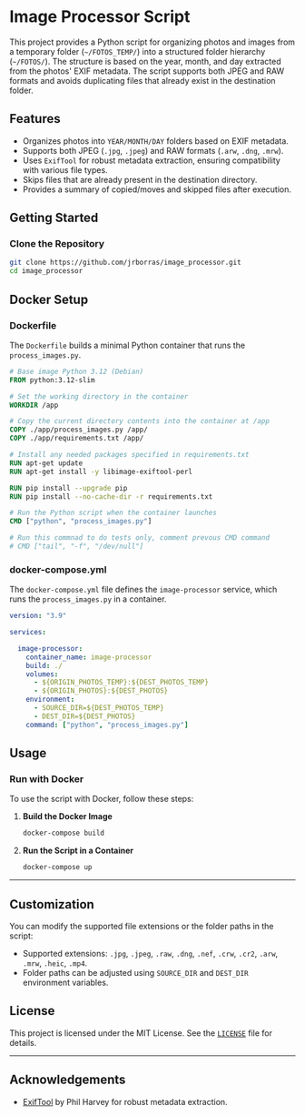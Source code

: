# Image Processor Script

This project provides a Python script for organizing photos and images from a temporary folder (`~/FOTOS_TEMP/`) into a structured folder hierarchy (`~/FOTOS/`). The structure is based on the year, month, and day extracted from the photos' EXIF metadata. The script supports both JPEG and RAW formats and avoids duplicating files that already exist in the destination folder.

## **Features**

- Organizes photos into `YEAR/MONTH/DAY` folders based on EXIF metadata.
- Supports both JPEG (`.jpg`, `.jpeg`) and RAW formats (`.arw`, `.dng`, `.mrw`).
- Uses `ExifTool` for robust metadata extraction, ensuring compatibility with various file types.
- Skips files that are already present in the destination directory.
- Provides a summary of copied/moves and skipped files after execution.

## Getting Started

### Clone the Repository

```bash
git clone https://github.com/jrborras/image_processor.git
cd image_processor
```

## Docker Setup

### Dockerfile

The `Dockerfile` builds a minimal Python container that runs the `process_images.py`.

```dockerfile
# Base image Python 3.12 (Debian)
FROM python:3.12-slim

# Set the working directory in the container
WORKDIR /app

# Copy the current directory contents into the container at /app
COPY ./app/process_images.py /app/
COPY ./app/requirements.txt /app/

# Install any needed packages specified in requirements.txt
RUN apt-get update
RUN apt-get install -y libimage-exiftool-perl

RUN pip install --upgrade pip
RUN pip install --no-cache-dir -r requirements.txt

# Run the Python script when the container launches
CMD ["python", "process_images.py"]

# Run this commnad to do tests only, comment prevous CMD command
# CMD ["tail", "-f", "/dev/null"]
```

### docker-compose.yml

The `docker-compose.yml` file defines the `image-processor` service, which runs the `process_images.py` in a container. 

```yaml
version: "3.9"

services:

  image-processor:
    container_name: image-processor
    build: ./
    volumes:
      - ${ORIGIN_PHOTOS_TEMP}:${DEST_PHOTOS_TEMP}
      - ${ORIGIN_PHOTOS}:${DEST_PHOTOS}
    environment:
      - SOURCE_DIR=${DEST_PHOTOS_TEMP}
      - DEST_DIR=${DEST_PHOTOS}
    command: ["python", "process_images.py"]
```
## **Usage**

### **Run with Docker**
To use the script with Docker, follow these steps:

1. **Build the Docker Image**
   ```bash
   docker-compose build
   ```

2. **Run the Script in a Container**
   ```bash
   docker-compose up
   ```

---

## **Customization**

You can modify the supported file extensions or the folder paths in the script:
- Supported extensions: `.jpg`, `.jpeg`, `.raw`, `.dng`, `.nef`, `.crw`, `.cr2`, `.arw`, `.mrw`, `.heic`, `.mp4`.
- Folder paths can be adjusted using `SOURCE_DIR` and `DEST_DIR` environment variables.


## **License**

This project is licensed under the MIT License. See the [`LICENSE`](LICENSE) file for details.

---

## **Acknowledgements**

- [ExifTool](https://exiftool.org/) by Phil Harvey for robust metadata extraction.
